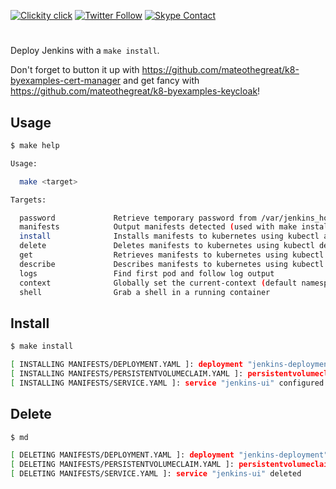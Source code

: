 <!--
#                                 __                 __
#    __  ______  ____ ___  ____ _/ /____  ____  ____/ /
#   / / / / __ \/ __ `__ \/ __ `/ __/ _ \/ __ \/ __  /
#  / /_/ / /_/ / / / / / / /_/ / /_/  __/ /_/ / /_/ /
#  \__, /\____/_/ /_/ /_/\__,_/\__/\___/\____/\__,_/
# /____                     matthewdavis.io, holla!
#
#-->

[![Clickity click](https://img.shields.io/badge/k8s%20by%20example%20yo-limit%20time-ff69b4.svg?style=flat-square)](https://k8.matthewdavis.io)
[![Twitter Follow](https://img.shields.io/twitter/follow/yomateod.svg?label=Follow&style=flat-square)](https://twitter.com/yomateod) [![Skype Contact](https://img.shields.io/badge/skype%20id-appsoa-blue.svg?style=flat-square)](skype:appsoa?chat)

#

Deploy Jenkins with a `make install`.

Don't forget to button it up with https://github.com/mateothegreat/k8-byexamples-cert-manager and get fancy with https://github.com/mateothegreat/k8-byexamples-keycloak!

## Usage

```sh
$ make help

Usage:

  make <target>

Targets:

  password             Retrieve temporary password from /var/jenkins_home/secrets/initialAdminPassword
  manifests            Output manifests detected (used with make install, delete, get, describe, etc)
  install              Installs manifests to kubernetes using kubectl apply (make manifests to see what will be installed)
  delete               Deletes manifests to kubernetes using kubectl delete (make manifests to see what will be installed)
  get                  Retrieves manifests to kubernetes using kubectl get (make manifests to see what will be installed)
  describe             Describes manifests to kubernetes using kubectl describe (make manifests to see what will be installed)
  logs                 Find first pod and follow log output
  context              Globally set the current-context (default namespace)
  shell                Grab a shell in a running container
```

## Install

```sh
$ make install

[ INSTALLING MANIFESTS/DEPLOYMENT.YAML ]: deployment "jenkins-deployment" unchanged
[ INSTALLING MANIFESTS/PERSISTENTVOLUMECLAIM.YAML ]: persistentvolumeclaim "jenkins-persistent-storage" unchanged
[ INSTALLING MANIFESTS/SERVICE.YAML ]: service "jenkins-ui" configured
```

## Delete

```sh
$ md

[ DELETING MANIFESTS/DEPLOYMENT.YAML ]: deployment "jenkins-deployment" deleted
[ DELETING MANIFESTS/PERSISTENTVOLUMECLAIM.YAML ]: persistentvolumeclaim "jenkins-persistent-storage" deleted
[ DELETING MANIFESTS/SERVICE.YAML ]: service "jenkins-ui" deleted
```
